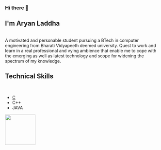 ### Hi there 👋
## I'm Aryan Laddha
<br>
 A motivated and personable student pursuing a BTech in computer engineering from Bharati Vidyapeeth deemed university. Quest to work and learn in a real professional and vying ambience that enable me to cope with the emerging as well as latest technology and scope for widening the spectrum of my knowledge. 
<br>

## Technical Skills
<br>
  <ul>
    <li><a href='https://google.com'>C</a></li>
    <li>C++</li>
    <li>JAVA</li>
  </ul>
  
  <img src='https://cdn.7boats.com/academy/wp-content/uploads/2017/04/google-images.jpg' size='90' style="height:100px;width:100px"/>

<!--
**aryan-laddha/aryan-laddha** is a ✨ _special_ ✨ repository because its `README.md` (this file) appears on your GitHub profile.

Here are some ideas to get you started:

- 🔭 I’m currently working on ...
- 🌱 I’m currently learning ...
- 👯 I’m looking to collaborate on ...
- 🤔 I’m looking for help with ...
- 💬 Ask me about ...
- 📫 How to reach me: ...
- 😄 Pronouns: ...
- ⚡ Fun fact: ...
-->

